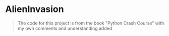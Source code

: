 # AlienInvasion
>The code for this project is from the book "Python Crash Course" with my own comments and understanding added
